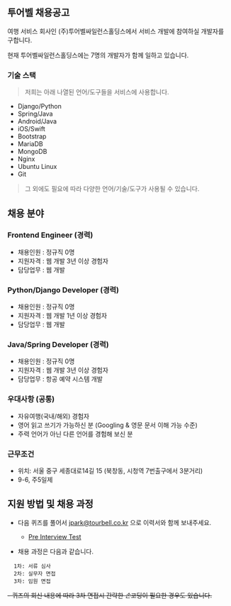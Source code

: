 ## 투어벨 채용공고

여행 서비스 회사인 (주)투어벨싸일런스홀딩스에서 서비스 개발에 참여하실 개발자를 구합니다.

현재 투어벨싸일런스홀딩스에는 7명의 개발자가 함께 일하고 있습니다. 


### 기술 스택

> 저희는 아래 나열된 언어/도구들을 서비스에 사용합니다. 

- Django/Python
- Spring/Java
- Android/Java
- iOS/Swift
- Bootstrap
- MariaDB
- MongoDB
- Nginx
- Ubuntu Linux
- Git

> 그 외에도 필요에 따라 다양한 언어/기술/도구가 사용될 수 있습니다.
 

## 채용 분야


### Frontend Engineer (경력)

- 채용인원 : 정규직 0명
- 지원자격 : 웹 개발 3년 이상 경험자
- 담당업무 : 웹 개발


### Python/Django Developer (경력)

- 채용인원 : 정규직 0명
- 지원자격 : 웹 개발 1년 이상 경험자
- 담당업무 : 웹 개발


### Java/Spring Developer (경력)

- 채용인원 : 정규직 0명
- 지원자격 : 웹 개발 3년 이상 경험자
- 담당업무 : 항공 예약 시스템 개발


### 우대사항 (공통)

- 자유여행(국내/해외) 경험자
- 영어 읽고 쓰기가 가능하신 분 (Googling & 영문 문서 이해 가능 수준)
- 주력 언어가 아닌 다른 언어를 경험해 보신 분


### 근무조건

- 위치: 서울 중구 세종대로14길 15 (북창동, 시청역 7번출구에서 3분거리) 
- 9-6, 주5일제


## 지원 방법 및 채용 과정

- 다음 퀴즈를 풀어서 jpark@tourbell.co.kr 으로 이력서와 함께 보내주세요. 
  - [Pre Interview Test](QUIZ.md)


- 채용 과정은 다음과 같습니다.

```
  1차: 서류 심사 
  2차: 실무자 면접 
  3차: 임원 면접
```

~~- 퀴즈의 회신 내용에 따라 3차 면접시 간략한 *손*코딩이 필요한 경우도 있습니다.~~

